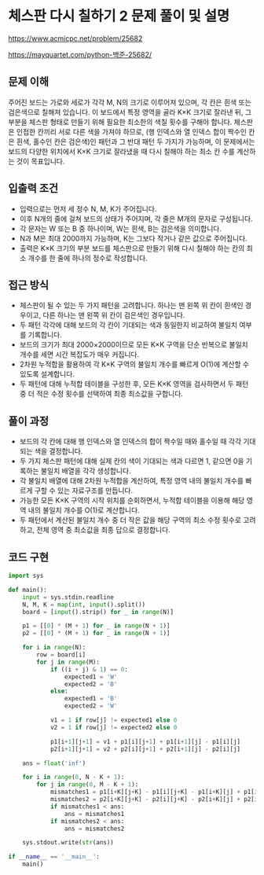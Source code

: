 # 체스판 다시 칠하기 2 문제 풀이 및 설명

<https://www.acmicpc.net/problem/25682>

<https://mayquartet.com/python-백준-25682/>

## 문제 이해

주어진 보드는 가로와 세로가 각각 M, N의 크기로 이루어져 있으며, 각 칸은 흰색 또는 검은색으로 칠해져 있습니다. 이 보드에서 특정 영역을 골라 K×K 크기로 잘라낸 뒤, 그 부분을 체스판 형태로 만들기 위해 필요한 최소한의 색칠 횟수를 구해야 합니다. 체스판은 인접한 칸끼리 서로 다른 색을 가져야 하므로, (행 인덱스와 열 인덱스 합이 짝수인 칸은 흰색, 홀수인 칸은 검은색)인 패턴과 그 반대 패턴 두 가지가 가능하며, 이 문제에서는 보드의 다양한 위치에서 K×K 크기로 잘라냈을 때 다시 칠해야 하는 최소 칸 수를 계산하는 것이 목표입니다.

## 입출력 조건

-   입력으로는 먼저 세 정수 N, M, K가 주어집니다.
-   이후 N개의 줄에 걸쳐 보드의 상태가 주어지며, 각 줄은 M개의 문자로 구성됩니다.
-   각 문자는 W 또는 B 중 하나이며, W는 흰색, B는 검은색을 의미합니다.
-   N과 M은 최대 2000까지 가능하며, K는 그보다 작거나 같은 값으로 주어집니다.
-   출력은 K×K 크기의 부분 보드를 체스판으로 만들기 위해 다시 칠해야 하는 칸의 최소 개수를 한 줄에 하나의 정수로 작성합니다.

## 접근 방식

-   체스판이 될 수 있는 두 가지 패턴을 고려합니다. 하나는 맨 왼쪽 위 칸이 흰색인 경우이고, 다른 하나는 맨 왼쪽 위 칸이 검은색인 경우입니다.
-   두 패턴 각각에 대해 보드의 각 칸이 기대되는 색과 동일한지 비교하여 불일치 여부를 기록합니다.
-   보드의 크기가 최대 2000×2000이므로 모든 K×K 구역을 단순 반복으로 불일치 개수를 세면 시간 복잡도가 매우 커집니다.
-   2차원 누적합을 활용하여 각 K×K 구역의 불일치 개수를 빠르게 O(1)에 계산할 수 있도록 설계합니다.
-   두 패턴에 대해 누적합 테이블을 구성한 후, 모든 K×K 영역을 검사하면서 두 패턴 중 더 적은 수정 횟수를 선택하여 최종 최소값을 구합니다.

## 풀이 과정

-   보드의 각 칸에 대해 행 인덱스와 열 인덱스의 합이 짝수일 때와 홀수일 때 각각 기대되는 색을 결정합니다.
-   두 가지 체스판 패턴에 대해 실제 칸의 색이 기대되는 색과 다르면 1, 같으면 0을 기록하는 불일치 배열을 각각 생성합니다.
-   각 불일치 배열에 대해 2차원 누적합을 계산하여, 특정 영역 내의 불일치 개수를 빠르게 구할 수 있는 자료구조를 만듭니다.
-   가능한 모든 K×K 구역의 시작 위치를 순회하면서, 누적합 테이블을 이용해 해당 영역 내의 불일치 개수를 O(1)로 계산합니다.
-   두 패턴에서 계산된 불일치 개수 중 더 작은 값을 해당 구역의 최소 수정 횟수로 고려하고, 전체 영역 중 최소값을 최종 답으로 결정합니다.

## 코드 구현

```python
import sys

def main():
    input = sys.stdin.readline
    N, M, K = map(int, input().split())
    board = [input().strip() for _ in range(N)]

    p1 = [[0] * (M + 1) for _ in range(N + 1)]
    p2 = [[0] * (M + 1) for _ in range(N + 1)]

    for i in range(N):
        row = board[i]
        for j in range(M):
            if ((i + j) & 1) == 0:
                expected1 = 'W'
                expected2 = 'B'
            else:
                expected1 = 'B'
                expected2 = 'W'

            v1 = 1 if row[j] != expected1 else 0
            v2 = 1 if row[j] != expected2 else 0

            p1[i+1][j+1] = v1 + p1[i][j+1] + p1[i+1][j] - p1[i][j]
            p2[i+1][j+1] = v2 + p2[i][j+1] + p2[i+1][j] - p2[i][j]

    ans = float('inf')

    for i in range(0, N - K + 1):
        for j in range(0, M - K + 1):
            mismatches1 = p1[i+K][j+K] - p1[i][j+K] - p1[i+K][j] + p1[i][j]
            mismatches2 = p2[i+K][j+K] - p2[i][j+K] - p2[i+K][j] + p2[i][j]
            if mismatches1 < ans:
                ans = mismatches1
            if mismatches2 < ans:
                ans = mismatches2

    sys.stdout.write(str(ans))

if __name__ == '__main__':
    main()

```
